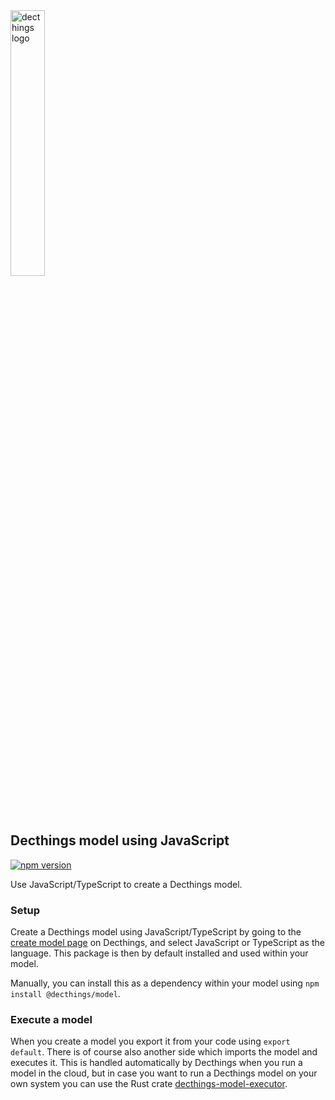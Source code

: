 <img src="https://decthings.com/logo.png" alt="decthings logo" width="33%" />

## Decthings model using JavaScript

[![npm version](https://badge.fury.io/js/@decthings%2Fmodel.svg)](https://badge.fury.io/js/@decthings%2Fmodel.svg)

Use JavaScript/TypeScript to create a Decthings model.

### Setup

Create a Decthings model using JavaScript/TypeScript by going to the [create model page](https://app.decthings.com/models/create) on Decthings, and select JavaScript or TypeScript as the language. This package is then by default installed and used within your model.

Manually, you can install this as a dependency within your model using `npm install @decthings/model`.

### Execute a model

When you create a model you export it from your code using `export default`. There is of course also another side which imports the model and executes it. This is handled automatically by Decthings when you run a model in the cloud, but in case you want to run a Decthings model on your own system you can use the Rust crate [decthings-model-executor](https://github.com/decthings/model-executor).
